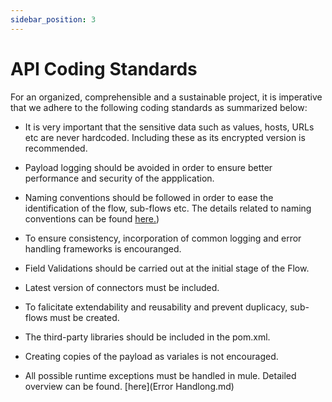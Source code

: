 ```yaml
---
sidebar_position: 3
---
```

# API Coding Standards

For an organized, comprehensible and a sustainable project, it is imperative that we adhere to the following coding standards as summarized below:

- It is very important that the sensitive data such as values, hosts, URLs etc are never hardcoded. Including these as its encrypted version is recommended.

- Payload logging should be avoided in order to ensure better performance and security of the appplication.

- Naming conventions should be followed in order to ease the identification of the flow, sub-flows etc. The details related to naming conventions can be found [here.](./Conventions.md))

- To ensure consistency, incorporation of common logging and error handling frameworks is encouranged.

- Field Validations should be carried out at the initial stage of the Flow.

- Latest version of connectors must be included.

- To falicitate extendability and reusability and prevent duplicacy, sub-flows must be created.

- The third-party libraries should be included in the pom.xml.

- Creating copies of the payload as variales is not encouraged.

- All possible runtime exceptions must be handled in mule. Detailed overview can be found. [here](Error Handlong.md)